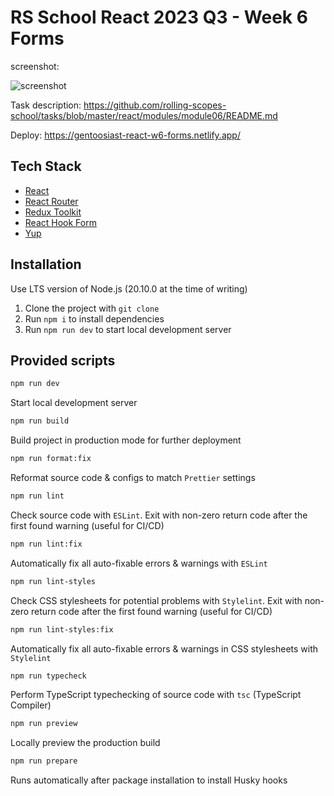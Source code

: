 # RS School React 2023 Q3 - Week 6 Forms

screenshot:

![screenshot](https://i.imgur.com/ukDXGAi.png)

Task description: <https://github.com/rolling-scopes-school/tasks/blob/master/react/modules/module06/README.md>

Deploy: <https://gentoosiast-react-w6-forms.netlify.app/>

## Tech Stack

- [React](https://react.dev)
- [React Router](https://reactrouter.com)
- [Redux Toolkit](https://redux-toolkit.js.org)
- [React Hook Form](https://react-hook-form.com)
- [Yup](https://github.com/jquense/yup)

## Installation

Use LTS version of Node.js (20.10.0 at the time of writing)

1. Clone the project with `git clone`
2. Run `npm i` to install dependencies
3. Run `npm run dev` to start local development server

## Provided scripts

```sh
npm run dev
```

Start local development server

```sh
npm run build
```

Build project in production mode for further deployment

```sh
npm run format:fix
```

Reformat source code & configs to match `Prettier` settings

```sh
npm run lint
```

Check source code with `ESLint`. Exit with non-zero return code after the first found warning (useful for CI/CD)

```sh
npm run lint:fix
```

Automatically fix all auto-fixable errors & warnings with `ESLint`

```sh
npm run lint-styles
```

Check CSS stylesheets for potential problems with `Stylelint`. Exit with non-zero return code after the first found warning (useful for CI/CD)

```sh
npm run lint-styles:fix
```

Automatically fix all auto-fixable errors & warnings in CSS stylesheets with `Stylelint`

```sh
npm run typecheck
```

Perform TypeScript typechecking of source code with `tsc` (TypeScript Compiler)

```sh
npm run preview
```

Locally preview the production build

```sh
npm run prepare
```

Runs automatically after package installation to install Husky hooks
